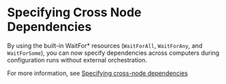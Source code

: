 # Specifying Cross Node Dependencies

By using the built-in WaitFor\* resources (`WaitForAll`, `WaitForAny`, and `WaitForSome`), you can now specify dependencies across computers during configuration runs 
without external orchestration. 

For more information, see [Specifying cross-node dependencies](../dsc/crossNodeDependencies.md)